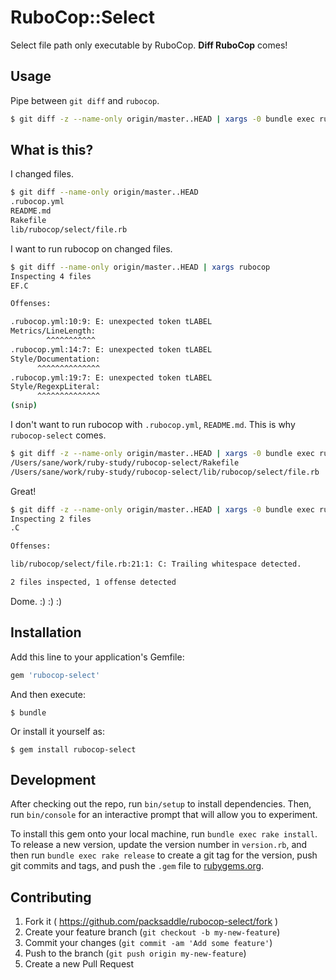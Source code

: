 # RuboCop::Select

Select file path only executable by RuboCop. __Diff RuboCop__ comes!

## Usage

Pipe between `git diff` and `rubocop`.

```sh
$ git diff -z --name-only origin/master..HEAD | xargs -0 bundle exec rubocop-select | xargs rubocop
```

## What is this?

I changed files.

```sh
$ git diff --name-only origin/master..HEAD
.rubocop.yml
README.md
Rakefile
lib/rubocop/select/file.rb
```

I want to run rubocop on changed files.

```sh
$ git diff --name-only origin/master..HEAD | xargs rubocop
Inspecting 4 files
EF.C

Offenses:

.rubocop.yml:10:9: E: unexpected token tLABEL
Metrics/LineLength:
        ^^^^^^^^^^^
.rubocop.yml:14:7: E: unexpected token tLABEL
Style/Documentation:
      ^^^^^^^^^^^^^^
.rubocop.yml:19:7: E: unexpected token tLABEL
Style/RegexpLiteral:
      ^^^^^^^^^^^^^^
(snip)
```

I don't want to run rubocop with `.rubocop.yml`, `README.md`.
This is why `rubocop-select` comes.

```sh
$ git diff -z --name-only origin/master..HEAD | xargs -0 bundle exec rubocop-select
/Users/sane/work/ruby-study/rubocop-select/Rakefile
/Users/sane/work/ruby-study/rubocop-select/lib/rubocop/select/file.rb
```

Great!

```sh
$ git diff -z --name-only origin/master..HEAD | xargs -0 bundle exec rubocop-select| xargs rubocop
Inspecting 2 files
.C

Offenses:

lib/rubocop/select/file.rb:21:1: C: Trailing whitespace detected.

2 files inspected, 1 offense detected
```

Dome. :) :) :)

## Installation

Add this line to your application's Gemfile:

```ruby
gem 'rubocop-select'
```

And then execute:

    $ bundle

Or install it yourself as:

    $ gem install rubocop-select

## Development

After checking out the repo, run `bin/setup` to install dependencies. Then, run `bin/console` for an interactive prompt that will allow you to experiment.

To install this gem onto your local machine, run `bundle exec rake install`. To release a new version, update the version number in `version.rb`, and then run `bundle exec rake release` to create a git tag for the version, push git commits and tags, and push the `.gem` file to [rubygems.org](https://rubygems.org).

## Contributing

1. Fork it ( https://github.com/packsaddle/rubocop-select/fork )
2. Create your feature branch (`git checkout -b my-new-feature`)
3. Commit your changes (`git commit -am 'Add some feature'`)
4. Push to the branch (`git push origin my-new-feature`)
5. Create a new Pull Request
